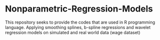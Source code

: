 # Nonparametric-Regression-Models
This repository seeks to provide the codes that are used in R programming language. Applying smoothing splines, b-spline regressions and wavelet regression models on simulated and real world data (wage dataset)
